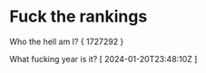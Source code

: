# Fuck the rankings

Who the hell am I?
{ 1727292 }

What fucking year is it?
[ 2024-01-20T23:48:10Z ]
